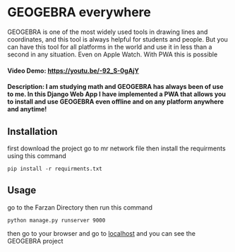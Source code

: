 # GEOGEBRA everywhere

GEOGEBRA is one of the most widely used tools in drawing lines and coordinates, and this tool is always helpful for students and people. But you can have this tool for all platforms in the world and use it in less than a second in any situation. Even on Apple Watch. With PWA this is possible

#### Video Demo: https://youtu.be/-92_S-0gAjY 
#### Description: I am studying math and GEOGEBRA has always been of use to me. In this Django Web App I have implemented a PWA that allows you to install and use GEOGEBRA even offline and on any platform anywhere and anytime!

Installation
----

first download the project
go to mr network file
then install the requirments using this command

    pip install -r requirments.txt

Usage
----

go to the Farzan Directory
then run this command

    python manage.py runserver 9000

then go to your browser and go to [localhost](http://127.0.0.1:9000/)
and you can see the GEOGEBRA project
